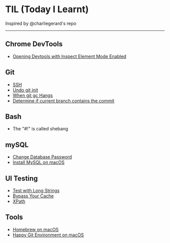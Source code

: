 # TIL (Today I Learnt)

Inspired by @charliegerard's repo

---

## Chrome DevTools
* [Opening Devtools with Inspect Element Mode Enabled](/devtools/inspectEnabled.md)

## Git
* [SSH](/git/ssh.md)
* [Undo git init](/git/undoGitInit.md)
* [When git gc Hangs](/git/gcHangs.md)
* [Determine if current branch contains the commit](/git/isTheCommitInTheBranch.md)

## Bash
* The "#!" is called shebang

## mySQL
* [Change Database Password](/mysql/changeDBPwd.md)
* [Install MySQL on macOS](/mysql/installMySQLMacOS.md)

## UI Testing
* [Test with Long Strings](/UI/testWLongText.md)
* [Bypass Your Cache](/UI/bypassYourCache.md)
* [XPath](/UI/xpath.md)

## Tools
* [Homebrew on macOS](tools/brew.md)
* [Happy Git Environment on macOS](tools/happyGit.md)

